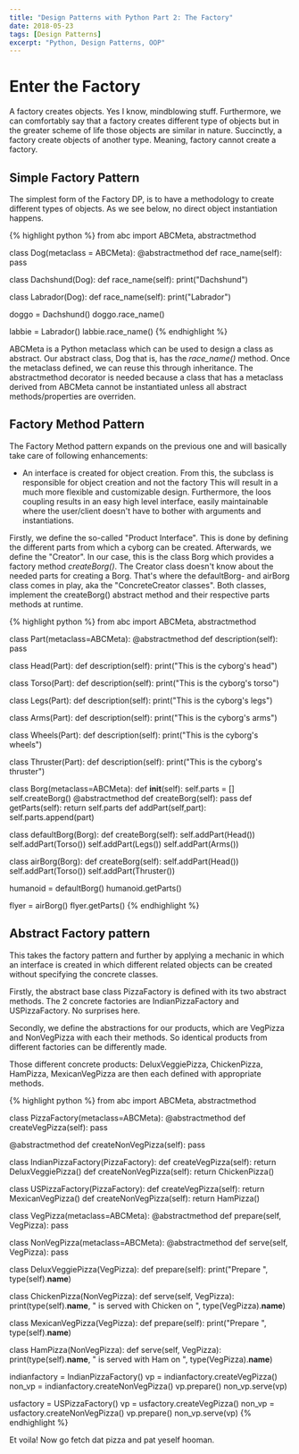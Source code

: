 ```yaml
---
title: "Design Patterns with Python Part 2: The Factory"
date: 2018-05-23
tags: [Design Patterns]
excerpt: "Python, Design Patterns, OOP"
---
```


# Enter the Factory
A factory creates objects. Yes I know, mindblowing stuff. Furthermore, we can comfortably say that a factory creates different type of objects but in the greater scheme of life those objects are similar in nature. Succinctly, a factory create objects of another type. Meaning, factory cannot create a factory.

## Simple Factory Pattern
The simplest form of the Factory DP, is to have a methodology to create different types of objects. As we see below, no direct object instantiation happens.

{% highlight python %}
from abc import ABCMeta, abstractmethod

class Dog(metaclass = ABCMeta):
    @abstractmethod
    def race_name(self):
        pass

class Dachshund(Dog):
    def race_name(self):
        print("Dachshund")

class Labrador(Dog):
    def race_name(self):
        print("Labrador")

doggo = Dachshund()
doggo.race_name()

labbie = Labrador()
labbie.race_name()
{% endhighlight %}

ABCMeta is a Python metaclass which can be used to design a class as abstract. Our abstract class, Dog that is, has the *race_name()* method. Once the metaclass defined, we can reuse this through inheritance. The abstractmethod decorator is needed because a class that has a metaclass derived from ABCMeta cannot be instantiated unless all abstract methods/properties are overriden.

## Factory Method Pattern
The Factory Method pattern expands on the previous one and will basically take care of following enhancements:
* An interface is created for object creation. From this, the subclass is responsible for object creation and not the factory
This will result in a much more flexible and customizable design. Furthermore, the loos coupling results in an easy high level interface, easily maintainable where the user/client doesn't have to bother with arguments and instantiations.

Firstly, we define the so-called "Product Interface". This is done by defining the different parts from which a cyborg can be created. Afterwards, we define the "Creator". In our case, this is the class Borg which provides a factory method *createBorg()*. The Creator class doesn't know about the needed parts for creating a Borg. That's where the defaultBorg- and airBorg class comes in play, aka the "ConcreteCreator classes". Both classes, implement the createBorg() abstract method and their respective parts methods at runtime.

{% highlight python %}
from abc import ABCMeta, abstractmethod

class Part(metaclass=ABCMeta):
    @abstractmethod
    def description(self):
        pass

class Head(Part):
    def description(self):
        print("This is the cyborg's head")

class Torso(Part):
    def description(self):
        print("This is the cyborg's torso")

class Legs(Part):
    def description(self):
        print("This is the cyborg's legs")

class Arms(Part):
    def description(self):
        print("This is the cyborg's arms")

class Wheels(Part):
    def description(self):
        print("This is the cyborg's wheels")

class Thruster(Part):
    def description(self):
        print("This is the cyborg's thruster")

class Borg(metaclass=ABCMeta):
    def __init__(self):
        self.parts = []
        self.createBorg()
    @abstractmethod
    def createBorg(self):
        pass
    def getParts(self):
        return self.parts
    def addPart(self,part):
        self.parts.append(part)

class defaultBorg(Borg):
    def createBorg(self):
        self.addPart(Head())
        self.addPart(Torso())
        self.addPart(Legs())
        self.addPart(Arms())

class airBorg(Borg):
    def createBorg(self):
        self.addPart(Head())
        self.addPart(Torso())
        self.addPart(Thruster())

humanoid = defaultBorg()
humanoid.getParts()

flyer = airBorg()
flyer.getParts()
{% endhighlight %}

## Abstract Factory pattern
This takes the factory pattern and further by applying a mechanic in which an interface is created in which different related objects can be created without specifying the concrete classes.

Firstly, the abstract base class PizzaFactory is defined with its two abstract methods. The 2 concrete factories are IndianPizzaFactory and USPizzaFactory. No surprises here.

Secondly, we define the abstractions for our products, which are VegPizza and NonVegPizza with each their methods. So identical products from different factories can be differently made.

Those different concrete products: DeluxVeggiePizza, ChickenPizza, HamPizza, MexicanVegPizza are then each defined with appropriate methods.


{% highlight python %}
from abc import ABCMeta, abstractmethod

class PizzaFactory(metaclass=ABCMeta):
  @abstractmethod
  def createVegPizza(self):
    pass

  @abstractmethod
  def createNonVegPizza(self):
    pass

class IndianPizzaFactory(PizzaFactory):
  def createVegPizza(self):
    return DeluxVeggiePizza()
  def createNonVegPizza(self):
    return ChickenPizza()

class USPizzaFactory(PizzaFactory):
  def createVegPizza(self):
    return MexicanVegPizza()
  def createNonVegPizza(self):
    return HamPizza()

class VegPizza(metaclass=ABCMeta):
  @abstractmethod
  def prepare(self, VegPizza):
    pass

class NonVegPizza(metaclass=ABCMeta):
  @abstractmethod
  def serve(self, VegPizza):
    pass

class DeluxVeggiePizza(VegPizza):
  def prepare(self):
    print("Prepare ", type(self).__name__)

class ChickenPizza(NonVegPizza):
  def serve(self, VegPizza):
    print(type(self).__name__, " is served with Chicken on ",
    type(VegPizza).__name__)

class MexicanVegPizza(VegPizza):
  def prepare(self):
    print("Prepare ", type(self).__name__)

class HamPizza(NonVegPizza):
  def serve(self, VegPizza):
    print(type(self).__name__, " is served with Ham on ",
    type(VegPizza).__name__)

indianfactory = IndianPizzaFactory()
vp = indianfactory.createVegPizza()
non_vp = indianfactory.createNonVegPizza()
vp.prepare()
non_vp.serve(vp)

usfactory = USPizzaFactory()
vp = usfactory.createVegPizza()
non_vp = usfactory.createNonVegPizza()
vp.prepare()
non_vp.serve(vp)
{% endhighlight %}


Et voila! Now go fetch dat pizza and pat yeself hooman.
